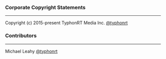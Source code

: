 ### Corporate Copyright Statements
-----

Copyright (c) 2015-present TyphonRT Media Inc. [@typhonrt](https://github.com/typhonrt)

### Contributors
-----

Michael Leahy [@typhonrt](https://github.com/typhonrt)
